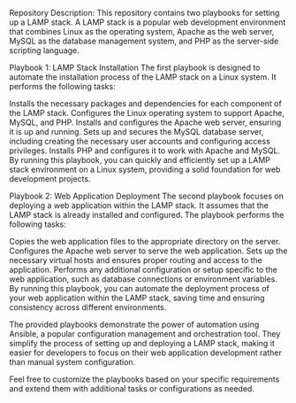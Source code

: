 Repository Description:
This repository contains two playbooks for setting up a LAMP stack. A LAMP stack is a popular web development environment that combines Linux as the operating system, Apache as the web server, MySQL as the database management system, and PHP as the server-side scripting language.

Playbook 1: LAMP Stack Installation
The first playbook is designed to automate the installation process of the LAMP stack on a Linux system. It performs the following tasks:

Installs the necessary packages and dependencies for each component of the LAMP stack.
Configures the Linux operating system to support Apache, MySQL, and PHP.
Installs and configures the Apache web server, ensuring it is up and running.
Sets up and secures the MySQL database server, including creating the necessary user accounts and configuring access privileges.
Installs PHP and configures it to work with Apache and MySQL.
By running this playbook, you can quickly and efficiently set up a LAMP stack environment on a Linux system, providing a solid foundation for web development projects.

Playbook 2: Web Application Deployment
The second playbook focuses on deploying a web application within the LAMP stack. It assumes that the LAMP stack is already installed and configured. The playbook performs the following tasks:

Copies the web application files to the appropriate directory on the server.
Configures the Apache web server to serve the web application.
Sets up the necessary virtual hosts and ensures proper routing and access to the application.
Performs any additional configuration or setup specific to the web application, such as database connections or environment variables.
By running this playbook, you can automate the deployment process of your web application within the LAMP stack, saving time and ensuring consistency across different environments.

The provided playbooks demonstrate the power of automation using Ansible, a popular configuration management and orchestration tool. They simplify the process of setting up and deploying a LAMP stack, making it easier for developers to focus on their web application development rather than manual system configuration.

Feel free to customize the playbooks based on your specific requirements and extend them with additional tasks or configurations as needed.
